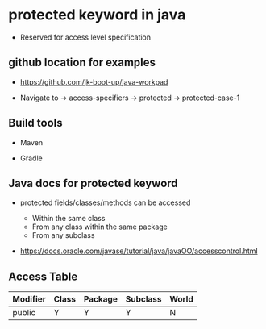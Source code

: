 # protected keyword in java

* Reserved for access level specification 

## github location for examples

* https://github.com/jk-boot-up/java-workpad

* Navigate to -> access-specifiers -> protected -> protected-case-1

## Build tools

* Maven

* Gradle

## Java docs for protected keyword

* protected fields/classes/methods can be accessed 
   
     - Within the same class
     - From any class within the same package
     - From any subclass

* https://docs.oracle.com/javase/tutorial/java/javaOO/accesscontrol.html

## Access Table

|Modifier	| Class	| Package	| Subclass	| World |
|-----------|-------|-----------|-----------|-------|
|public	|Y|	Y	|Y| 	N    |

